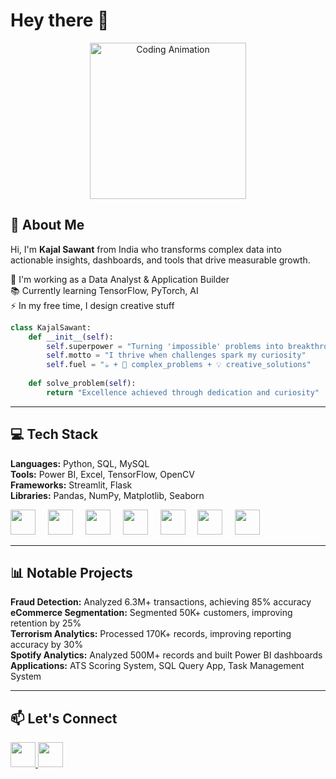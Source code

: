 # Hey there 👋

<div align="center">
  <img src="https://media.giphy.com/media/L1R1tvI9svkIWwpVYr/giphy.gif" height="250" alt="Coding Animation"/>
</div>

## 🌟 About Me

Hi, I'm **Kajal Sawant** from India who transforms complex data into actionable insights, dashboards, and tools that drive measurable growth.

🔭 I'm working as a Data Analyst & Application Builder  
📚 Currently learning TensorFlow, PyTorch, AI  
⚡ In my free time, I design creative stuff

```python
class KajalSawant:
    def __init__(self):
        self.superpower = "Turning 'impossible' problems into breakthrough solutions"
        self.motto = "I thrive when challenges spark my curiosity"
        self.fuel = "☕ + 🧩 complex_problems + 💡 creative_solutions"
    
    def solve_problem(self):
        return "Excellence achieved through dedication and curiosity"
```

---
 
## 💻 Tech Stack                                                         

**Languages:** Python, SQL, MySQL  
**Tools:** Power BI, Excel, TensorFlow, OpenCV  
**Frameworks:** Streamlit, Flask  
**Libraries:** Pandas, NumPy, Matplotlib, Seaborn

<div align="left">
  <img src="https://cdn.jsdelivr.net/gh/devicons/devicon/icons/anaconda/anaconda-original.svg" height="40"/>
  <img width="12"/>
  <img src="https://cdn.jsdelivr.net/gh/devicons/devicon/icons/python/python-original.svg" height="40"/>
  <img width="12"/>
  <img src="https://cdn.jsdelivr.net/gh/devicons/devicon/icons/tensorflow/tensorflow-original.svg" height="40"/>
  <img width="12"/>
  <img src="https://cdn.jsdelivr.net/gh/devicons/devicon/icons/opencv/opencv-original.svg" height="40"/>
  <img width="12"/>
  <img src="https://cdn.jsdelivr.net/gh/devicons/devicon/icons/mysql/mysql-original.svg" height="40"/>
  <img width="12"/>
  <img src="https://cdn.jsdelivr.net/gh/devicons/devicon/icons/pandas/pandas-original.svg" height="40"/>
  <img width="12"/>
  <img src="https://cdn.jsdelivr.net/gh/devicons/devicon/icons/numpy/numpy-original.svg" height="40"/>
</div>

</div>
</div>

---

## 📊 Notable Projects

**Fraud Detection:** Analyzed 6.3M+ transactions, achieving 85% accuracy  
**eCommerce Segmentation:** Segmented 50K+ customers, improving retention by 25%  
**Terrorism Analytics:** Processed 170K+ records, improving reporting accuracy by 30%  
**Spotify Analytics:** Analyzed 500M+ records and built Power BI dashboards  
**Applications:** ATS Scoring System, SQL Query App, Task Management System

---
## 📫 Let's Connect

<div align="left">
  <a href="https://www.linkedin.com/in/s-kajal/">
    <img src="https://img.shields.io/badge/LinkedIn-%230077B5.svg?logo=linkedin&logoColor=white" height="40" />
  </a>
  <a href="mailto:kajalsawant077@gmail.com">
    <img src="https://img.shields.io/badge/Gmail-D14836?logo=gmail&logoColor=white" height="40" />
  </a>
</div>
